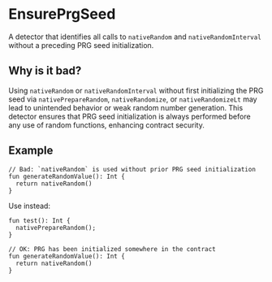 # EnsurePrgSeed
A detector that identifies all calls to `nativeRandom` and `nativeRandomInterval`
without a preceding PRG seed initialization.

## Why is it bad?
Using `nativeRandom` or `nativeRandomInterval` without first initializing the PRG seed via
`nativePrepareRandom`, `nativeRandomize`, or `nativeRandomizeLt` may lead to unintended behavior
or weak random number generation. This detector ensures that PRG seed initialization
is always performed before any use of random functions, enhancing contract security.

## Example
```tact
// Bad: `nativeRandom` is used without prior PRG seed initialization
fun generateRandomValue(): Int {
  return nativeRandom()
}
```

Use instead:
```tact
fun test(): Int {
  nativePrepareRandom();
}

// OK: PRG has been initialized somewhere in the contract
fun generateRandomValue(): Int {
  return nativeRandom()
}
```
